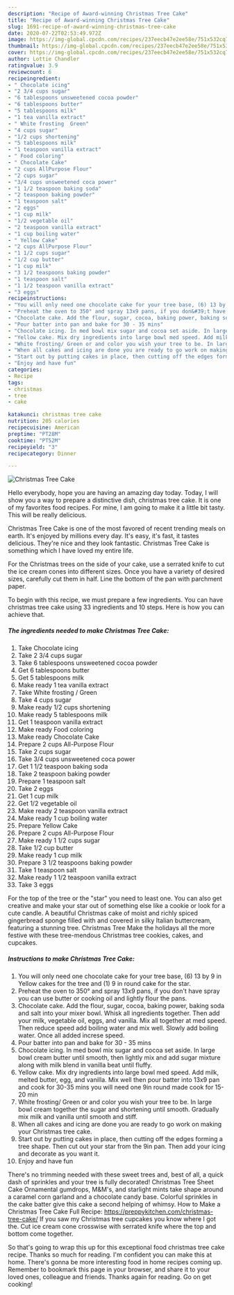 ```yaml
---
description: "Recipe of Award-winning Christmas Tree Cake"
title: "Recipe of Award-winning Christmas Tree Cake"
slug: 1691-recipe-of-award-winning-christmas-tree-cake
date: 2020-07-22T02:53:49.972Z
image: https://img-global.cpcdn.com/recipes/237eecb47e2ee58e/751x532cq70/christmas-tree-cake-recipe-main-photo.jpg
thumbnail: https://img-global.cpcdn.com/recipes/237eecb47e2ee58e/751x532cq70/christmas-tree-cake-recipe-main-photo.jpg
cover: https://img-global.cpcdn.com/recipes/237eecb47e2ee58e/751x532cq70/christmas-tree-cake-recipe-main-photo.jpg
author: Lottie Chandler
ratingvalue: 3.9
reviewcount: 6
recipeingredient:
- " Chocolate icing"
- "2 3/4 cups sugar"
- "6 tablespoons unsweetened cocoa powder"
- "6 tablespoons butter"
- "5 tablespoons milk"
- "1 tea vanilla extract"
- " White frosting  Green"
- "4 cups sugar"
- "1/2 cups shortening"
- "5 tablespoons milk"
- "1 teaspoon vanilla extract"
- " Food coloring"
- " Chocolate Cake"
- "2 cups AllPurpose Flour"
- "2 cups sugar"
- "3/4 cups unsweetened coca power"
- "1 1/2 teaspoon baking soda"
- "2 teaspoon baking powder"
- "1 teaspoon salt"
- "2 eggs"
- "1 cup milk"
- "1/2 vegetable oil"
- "2 teaspoon vanilla extract"
- "1 cup boiling water"
- " Yellow Cake"
- "2 cups AllPurpose Flour"
- "1 1/2 cups sugar"
- "1/2 cup butter"
- "1 cup milk"
- "3 1/2 teaspoons baking powder"
- "1 teaspoon salt"
- "1 1/2 teaspoon vanilla extract"
- "3 eggs"
recipeinstructions:
- "You will only need one chocolate cake for your tree base, (6) 13 by 9 in Yellow cakes for the tree and (1) 9 in round cake for the star."
- "Preheat the oven to 350° and spray 13x9 pans, if you don&#39;t have spray you can use butter or cooking oil and lightly flour the pans."
- "Chocolate cake. Add the flour, sugar, cocoa, baking power, baking soda and salt into your mixer bowl. Whisk all ingredients together. Then add your milk, vegetable oil, eggs, and vanilla. Mix all together at med speed. Then reduce speed add boiling water and mix well. Slowly add boiling water. Once all added increse speed."
- "Pour batter into pan and bake for 30 - 35 mins"
- "Chocolate icing. In med bowl mix sugar and cocoa set aside. In large bowl cream butter until smooth, then lightly mix and add sugar mixture along with milk blend in vanilla beat until fluffy."
- "Yellow cake. Mix dry ingredients into large bowl med speed. Add milk, melted butter, egg, and vanilla. Mix well then pour batter into 13x9 pan and cook for 30-35 mins you will need one 9in round made cook for 15-20 min"
- "White frosting/ Green or and color you wish your tree to be. In large bowl cream together the sugar and shortening until smooth. Gradually mix milk and vanilla until smooth and stiff."
- "When all cakes and icing are done you are ready to go work on making your Christmas tree cake."
- "Start out by putting cakes in place, then cutting off the edges forming a tree shape. Then cut out your star from the 9in pan. Then add your icing and decorate as you want it."
- "Enjoy and have fun"
categories:
- Recipe
tags:
- christmas
- tree
- cake

katakunci: christmas tree cake 
nutrition: 205 calories
recipecuisine: American
preptime: "PT28M"
cooktime: "PT52M"
recipeyield: "3"
recipecategory: Dinner

---
```



![Christmas Tree Cake](https://img-global.cpcdn.com/recipes/237eecb47e2ee58e/751x532cq70/christmas-tree-cake-recipe-main-photo.jpg)

Hello everybody, hope you are having an amazing day today. Today, I will show you a way to prepare a distinctive dish, christmas tree cake. It is one of my favorites food recipes. For mine, I am going to make it a little bit tasty. This will be really delicious.

Christmas Tree Cake is one of the most favored of recent trending meals on earth. It's enjoyed by millions every day. It's easy, it's fast, it tastes delicious. They're nice and they look fantastic. Christmas Tree Cake is something which I have loved my entire life.

For the Christmas trees on the side of your cake, use a serrated knife to cut the ice cream cones into different sizes. Once you have a variety of desired sizes, carefully cut them in half. Line the bottom of the pan with parchment paper.


To begin with this recipe, we must prepare a few ingredients. You can have christmas tree cake using 33 ingredients and 10 steps. Here is how you can achieve that.

<!--inarticleads1-->

##### The ingredients needed to make Christmas Tree Cake:

1. Take  Chocolate icing
1. Take 2 3/4 cups sugar
1. Take 6 tablespoons unsweetened cocoa powder
1. Get 6 tablespoons butter
1. Get 5 tablespoons milk
1. Make ready 1 tea vanilla extract
1. Take  White frosting / Green
1. Take 4 cups sugar
1. Make ready 1/2 cups shortening
1. Make ready 5 tablespoons milk
1. Get 1 teaspoon vanilla extract
1. Make ready  Food coloring
1. Make ready  Chocolate Cake
1. Prepare 2 cups All-Purpose Flour
1. Take 2 cups sugar
1. Take 3/4 cups unsweetened coca power
1. Get 1 1/2 teaspoon baking soda
1. Take 2 teaspoon baking powder
1. Prepare 1 teaspoon salt
1. Take 2 eggs
1. Get 1 cup milk
1. Get 1/2 vegetable oil
1. Make ready 2 teaspoon vanilla extract
1. Make ready 1 cup boiling water
1. Prepare  Yellow Cake
1. Prepare 2 cups All-Purpose Flour
1. Make ready 1 1/2 cups sugar
1. Take 1/2 cup butter
1. Make ready 1 cup milk
1. Prepare 3 1/2 teaspoons baking powder
1. Take 1 teaspoon salt
1. Make ready 1 1/2 teaspoon vanilla extract
1. Take 3 eggs


For the top of the tree or the &#34;star&#34; you need to least one. You can also get creative and make your star out of something else like a cookie or look for a cute candle. A beautiful Christmas cake of moist and richly spiced gingerbread sponge filled with and covered in silky Italian buttercream, featuring a stunning tree. Christmas Tree Make the holidays all the more festive with these tree-mendous Christmas tree cookies, cakes, and cupcakes. 

<!--inarticleads2-->

##### Instructions to make Christmas Tree Cake:

1. You will only need one chocolate cake for your tree base, (6) 13 by 9 in Yellow cakes for the tree and (1) 9 in round cake for the star.
1. Preheat the oven to 350° and spray 13x9 pans, if you don&#39;t have spray you can use butter or cooking oil and lightly flour the pans.
1. Chocolate cake. Add the flour, sugar, cocoa, baking power, baking soda and salt into your mixer bowl. Whisk all ingredients together. Then add your milk, vegetable oil, eggs, and vanilla. Mix all together at med speed. Then reduce speed add boiling water and mix well. Slowly add boiling water. Once all added increse speed.
1. Pour batter into pan and bake for 30 - 35 mins
1. Chocolate icing. In med bowl mix sugar and cocoa set aside. In large bowl cream butter until smooth, then lightly mix and add sugar mixture along with milk blend in vanilla beat until fluffy.
1. Yellow cake. Mix dry ingredients into large bowl med speed. Add milk, melted butter, egg, and vanilla. Mix well then pour batter into 13x9 pan and cook for 30-35 mins you will need one 9in round made cook for 15-20 min
1. White frosting/ Green or and color you wish your tree to be. In large bowl cream together the sugar and shortening until smooth. Gradually mix milk and vanilla until smooth and stiff.
1. When all cakes and icing are done you are ready to go work on making your Christmas tree cake.
1. Start out by putting cakes in place, then cutting off the edges forming a tree shape. Then cut out your star from the 9in pan. Then add your icing and decorate as you want it.
1. Enjoy and have fun


There&#39;s no trimming needed with these sweet trees and, best of all, a quick dash of sprinkles and your tree is fully decorated! Christmas Tree Sheet Cake Ornamental gumdrops, M&amp;M&#39;s, and starlight mints take shape around a caramel corn garland and a chocolate candy base. Colorful sprinkles in the cake batter give this cake a second helping of whimsy. How to Make a Christmas Tree Cake Full Recipe: https://preppykitchen.com/christmas-tree-cake/ If you saw my Christmas tree cupcakes you know where I got the. Cut ice cream cone crosswise with serrated knife where the top and bottom come together. 

So that's going to wrap this up for this exceptional food christmas tree cake recipe. Thanks so much for reading. I'm confident you can make this at home. There's gonna be more interesting food in home recipes coming up. Remember to bookmark this page in your browser, and share it to your loved ones, colleague and friends. Thanks again for reading. Go on get cooking!
